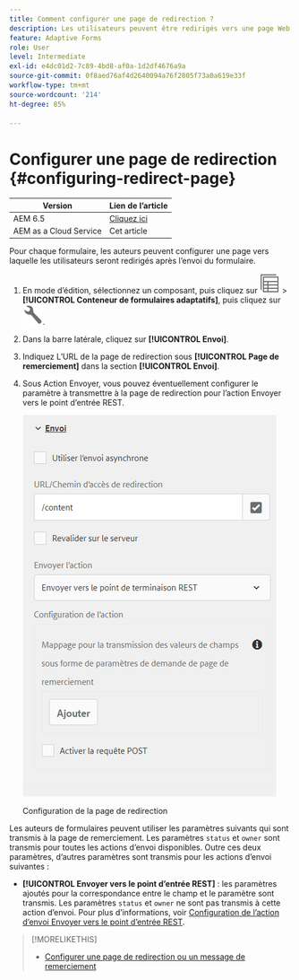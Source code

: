 ```yaml
---
title: Comment configurer une page de redirection ?
description: Les utilisateurs peuvent être redirigés vers une page Web que les auteurs de formulaires peuvent configurer lors de la phase de création.
feature: Adaptive Forms
role: User
level: Intermediate
exl-id: e4dc01d2-7c89-4bd8-af0a-1d2df4676a9a
source-git-commit: 0f8aed76af4d2640094a76f2805f73a0a619e33f
workflow-type: tm+mt
source-wordcount: '214'
ht-degree: 85%

---
```


# Configurer une page de redirection {#configuring-redirect-page}

| Version | Lien de l’article |
| -------- | ---------------------------- |
| AEM 6.5 | [Cliquez ici](https://experienceleague.adobe.com/docs/experience-manager-65/forms/adaptive-forms-basic-authoring/configuring-redirect-page.html) |
| AEM as a Cloud Service | Cet article |

Pour chaque formulaire, les auteurs peuvent configurer une page vers laquelle les utilisateurs seront redirigés après l’envoi du formulaire.

1. En mode d’édition, sélectionnez un composant, puis cliquez sur ![field-level](assets/select_parent_icon.svg) > **[!UICONTROL Conteneur de formulaires adaptatifs]**, puis cliquez sur ![cmppr](assets/configure-icon.svg).

1. Dans la barre latérale, cliquez sur **[!UICONTROL Envoi]**.

1. Indiquez L’URL de la page de redirection sous **[!UICONTROL Page de remerciement]** dans la section **[!UICONTROL Envoi]**.
1. Sous Action Envoyer, vous pouvez éventuellement configurer le paramètre à transmettre à la page de redirection pour l’action Envoyer vers le point d’entrée REST.

   ![Configuration de la page de redirection](assets/redirect-url.png)

   Configuration de la page de redirection

Les auteurs de formulaires peuvent utiliser les paramètres suivants qui sont transmis à la page de remerciement. Les paramètres `status` et `owner` sont transmis pour toutes les actions d’envoi disponibles. Outre ces deux paramètres, d’autres paramètres sont transmis pour les actions d’envoi suivantes :

* **[!UICONTROL Envoyer vers le point d’entrée REST]** : les paramètres ajoutés pour la correspondance entre le champ et le paramètre sont transmis. Les paramètres `status` et `owner` ne sont pas transmis à cette action d’envoi. Pour plus d’informations, voir [Configuration de l’action d’envoi Envoyer vers le point d’entrée REST](configuring-submit-actions.md).

>[!MORELIKETHIS]
>
>* [Configurer une page de redirection ou un message de remerciement](/help/forms/configure-redirect-page-or-thank-you-message.md)

